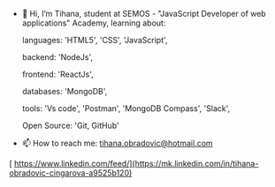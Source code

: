 - 👋 Hi, I’m Tihana, student at SEMOS - "JavaScript Developer of web applications" Academy, learning about:

  languages: 'HTML5', 'CSS', 'JavaScript',
  
  backend: 'NodeJs',
  
  frontend: 'ReactJs', 
  
  databases: 'MongoDB',
  
  tools: 'Vs code', 'Postman', 'MongoDB Compass', 'Slack',
  
  Open Source: 'Git, GitHub'


- 📫 How to reach me: tihana.obradovic@hotmail.com



[   https://www.linkedin.com/feed/](https://mk.linkedin.com/in/tihana-obradovic-cingarova-a9525b120)
<!---
Tihana985/Tihana985 is a ✨ special ✨ repository because its `README.md` (this file) appears on your GitHub profile.
You can click the Preview link to take a look at your changes.
--->
